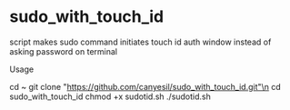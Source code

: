 # sudo_with_touch_id
script makes sudo command initiates touch id auth window instead of asking password on terminal

Usage

cd ~
git clone "https://github.com/canyesil/sudo_with_touch_id.git"\n
cd sudo_with_touch_id
chmod +x sudotid.sh
./sudotid.sh
